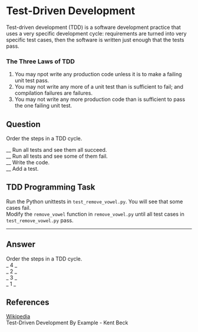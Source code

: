 # Test-Driven Development
  
Test-driven development (TDD) is a software development practice that uses a very specific development cycle: requirements are turned into very specific test cases, then the software is written just enough that the tests pass.  

### The Three Laws of TDD

1. You may npot write any production code unless it is to make a failing unit test pass.
2. You may not write any more of a unit test than is sufficient to fail; and compilation failures are failures.
3. You may not write any more production code than is sufficient to pass the one failing unit test.


## Question

Order the steps in a TDD cycle.  
  
__ Run all tests and see them all succeed.  
__ Run all tests and see some of them fail.  
__ Write the code.  
__ Add a test.  

## TDD Programming Task

Run the Python unittests in `test_remove_vowel.py`. You will see that some cases fail.  
Modify the `remove_vowel` function in `remove_vowel.py` until all test cases in `test_remove_vowel.py` pass.  

---
## Answer

Order the steps in a TDD cycle.   
_ 4 _  
_ 2 _  
_ 3 _  
_ 1 _  

<!--
Edited `remove_vowel` function  [remove_vowel.py](answer/remove_vowel.py)  
 -->


## References

[Wikipedia](https://en.wikipedia.org/wiki/Test-driven_development)  
Test-Driven Development By Example - Kent Beck
